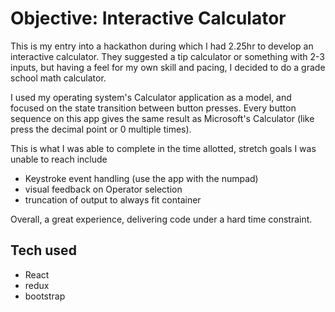 # Objective: Interactive Calculator

This is my entry into a hackathon during which I had 2.25hr to develop an
interactive calculator. They suggested a tip calculator or something with 2-3
inputs, but having a feel for my own skill and pacing, I decided to do a grade
school math calculator.

I used my operating system's Calculator application as a model, and focused on
the state transition between button presses. Every button sequence on this app
gives the same result as Microsoft's Calculator (like press the decimal point
or 0 multiple times).

This is what I was able to complete in the time allotted, stretch goals I was
unable to reach include
 - Keystroke event handling (use the app with the numpad)
 - visual feedback on Operator selection
 - truncation of output to always fit container

Overall, a great experience, delivering code under a hard time constraint.

## Tech used

  - React
  - redux
  - bootstrap
